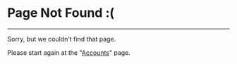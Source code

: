 # Page Not Found :(

---

Sorry, but we couldn't find that page.

Please start again at the "[Accounts](/)" page.